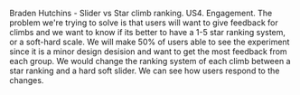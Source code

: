 Braden Hutchins - Slider vs Star climb ranking. US4. Engagement. 
  The problem we're trying to solve is that users will want to give feedback for climbs and we want to know if its better to have a 1-5 star ranking system, or a soft-hard scale.
  We will make 50% of users able to see the experiment since it is a minor design desision and want to get the most feedback from each group.
  We would change the ranking system of each climb between a star ranking and a hard soft slider. We can see how users respond to the changes. 
